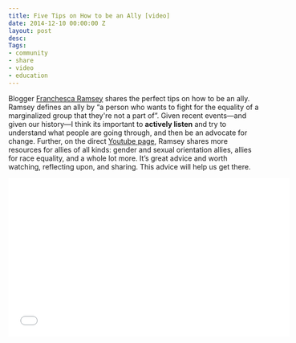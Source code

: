 ```yaml
---
title: Five Tips on How to be an Ally [video]
date: 2014-12-10 00:00:00 Z
layout: post
desc: 
Tags:
- community
- share
- video
- education
---
```


Blogger [Franchesca Ramsey](https://twitter.com/chescaleigh) shares the perfect tips on how to be an ally. Ramsey defines an ally by “a person who wants to fight for the equality of a marginalized group that they're not a part of”.  Given recent events—and given our history—I think its important to **actively listen** and try to understand what people are going through, and then be an advocate for change. Further, on the direct [Youtube page](https://www.youtube.com/watch?v=_dg86g-QlM0#action=share), Ramsey shares more resources for allies of all kinds: gender and sexual orientation allies, allies for race equality, and a whole lot more. It’s great advice and worth watching, reflecting upon, and sharing. This advice will help us get there.

</p>
<iframe width="560" height="315" src="//www.youtube.com/embed/_dg86g-QlM0" frameborder="0" allowfullscreen></iframe>



